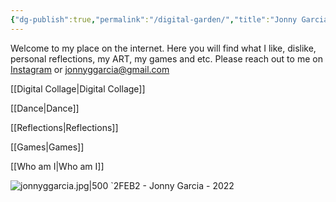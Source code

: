 ```yaml
---
{"dg-publish":true,"permalink":"/digital-garden/","title":"Jonny Garcia Space","tags":["gardenEntry"],"created":"2024-01-01T11:09:40.900-05:00","updated":"2024-01-01T12:35:09.424-05:00"}
---
```


Welcome to my place on the internet. Here you will find what I like, dislike, personal reflections, my ART, my games and etc. Please reach out to me on [Instagram](https://www.instagram.com/art.by.jonny/) or jonnyggarcia@gmail.com


[[Digital Collage\|Digital Collage]]

[[Dance\|Dance]]

[[Reflections\|Reflections]]

[[Games\|Games]]

[[Who am I\|Who am I]]


![jonnyggarcia.jpg|500](/img/user/MEDIA/jonnyggarcia.jpg)
`2FEB2 - Jonny Garcia - 2022
